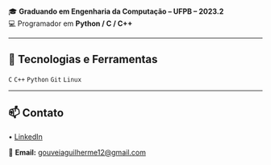 🎓 **Graduando em Engenharia da Computação – UFPB – 2023.2**      
💻 Programador em **Python / C / C++**

---

## 🚀 Tecnologias e Ferramentas
`C` `C++` `Python` `Git` `Linux`

---

## 📫 Contato
• [LinkedIn](https://linkedin.com/in/guilherme-gouveia-bb24192b4)

📧 **Email:** gouveiaguilherme12@gmail.com

<!--
**Guigouveia12/Guigouveia12** is a ✨ _special_ ✨ repository because its `README.md` (this file) appears on your GitHub profile.

Here are some ideas to get you started:

- 🔭 I’m currently working on ...
- 🌱 I’m currently learning ...
- 👯 I’m looking to collaborate on ...
- 🤔 I’m looking for help with ...
- 💬 Ask me about ...
- 📫 How to reach me: ...
- 😄 Pronouns: ...
- ⚡ Fun fact: ...
-->

